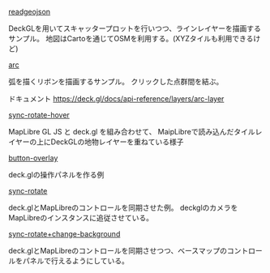 
[readgeojson](./readgeojson)

DeckGLを用いてスキャッタープロットを行いつつ、ラインレイヤーを描画するサンプル。
地図はCartoを通じてOSMを利用する。(XYZタイルも利用できるけど)



[arc](./arc)


弧を描くリボンを描画するサンプル。
クリックした点群間を結ぶ。


ドキュメント
https://deck.gl/docs/api-reference/layers/arc-layer


[sync-rotate-hover](./sync-rotate-hover)

MapLibre GL JS と deck.gl を組み合わせて、
MaipLibreで読み込んだタイルレイヤーの上にDeckGLの地物レイヤーを重ねている様子



[button-overlay](./button-overlay)

deck.glの操作パネルを作る例



[sync-rotate](./sync-rotate)

deck.glとMapLibreのコントロールを同期させた例。
deckglのカメラをMapLibreのインスタンスに追従させている。

[sync-rotate+change-background](./sync-rotate+change-background)

deck.glとMapLibreのコントロールを同期させつつ、ベースマップのコントロールをパネルで行えるようにしている。